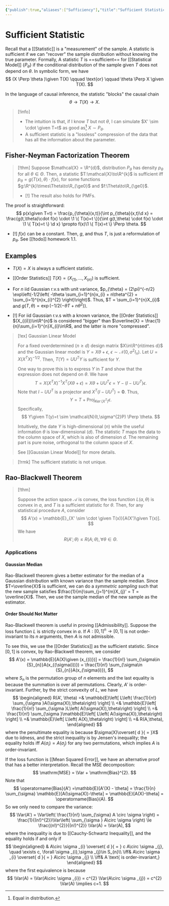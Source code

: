 ```yaml
---
{"publish":true,"aliases":["Sufficiency"],"title":"Sufficient Statistic","created":"2025-05-20T19:13:46","modified":"2025-08-18T18:23:51","cssclasses":"","state":"done","sup":["[[Statistics]]"],"type":"note"}
---
```



# Sufficient Statistic

Recall that a [[Statistic]] is a "measurement" of the sample. A statistic is sufficient if we can "recover" the sample distribution without knowing the true parameter.
Formally, A statistic $T$ is ==sufficient== for [[Statistical Model]] $\{ P_{\theta } \}$ if the conditional distribution of the sample given $T$ does not depend on $\theta$.
In symbolic form, we have
$$
(X \Perp \theta )\given T(X) \qquad \text{or} \qquad \theta \Perp X \given T(X).
$$

In the language of causal inference, the statistic "blocks" the causal chain
$$
\theta \to T(X) \to X.
$$

> [!info]
> - The intuition is that, if I know $T$ but not $\theta$, I can simulate $X' \sim \cdot \given T=t$ as good as[^1] $X \sim P_{\theta}$.
> - A sufficient statistic is a "lossless" compression of the data that has all the information about the parameter.

[^1]: Equal in distribution.

## Fisher-Neyman Factorization Theorem

> [!thm]
> Suppose $\mathcal{X} = \R^{d}$, distribution $P_{\theta}$ has density $p_{\theta }$ for all $\theta\in\Theta$. Then, a statistic $T:\mathcal{X}\to\R^{k}$ is sufficient iff $p_{\theta } = g(T(x),\theta)\cdot f(x)$, for some functions $g:\R^{k}\times\Theta\to\R_{\ge0}$ and $f:\Theta\to\R_{\ge0}$.
>
> - [!] The result also holds for PMFs.

The proof is straightforward:
$$
p(x\given T=t) = \frac{p_{\theta}(x,t)}{\int p_{\theta}(x,t)\d x} = \frac{g(t,\theta)\cdot f(x) \cdot \1 \{ T(x)=t \}}{\int g(t,\theta) \cdot f(x) \cdot \1 \{ T(x)=t \} \d x} \propto f(x)\1 \{ T(x)=t \} \Perp \theta.
$$

- [!] $f(x)$ can be a constant. Then, $g$, and thus $T$, is just a reformulation of $p_{\theta}$. See [[!todo]] homework 1.1.

## Examples

- $T(X)=X$ is always a sufficient statistic.
- [[Order Statistics]] $T(X)= (X_{(1)},\dots,X_{(n)})$ is sufficient.
- For $n$ iid Gaussian r.v.s with unit variance, $p_{\theta} = (2\pi)^{-n/2} \exp\left(-1/2\left( -\theta \sum_{i=1}^{n}x_{i} + n\theta^{2} + \sum_{i=1}^{n}x_{i}^{2} \right)\right)$. Thus, $T = \sum_{i=1}^{n}X_{i}$ and $g(T,\theta) = \exp(-1 /2 (-\theta T + n\theta^{2}))$.

- [!] For iid Gaussian r.v.s with a known variance, the [[Order Statistics]] $(X_{(i)})\in\R^{n}$ is considered "bigger" than $\overline{X} = \frac{1}{n}\sum_{i=1}^{n}X_{i}\in\R$, and the latter is more "compressed".

> [!ex] Gaussian Linear Model
>
> For a fixed overdetermined ($n\ge d$) design matrix $X\in\R^{n\times d}$ and the Gaussian linear model is $Y = X\theta + \epsilon$, $\epsilon \sim \mathcal{N}(0,\sigma^{2}I_{n})$. Let $U = X(X^TX)^{-1 /2}$. Then, $T(Y) = UU^TY$ is sufficient for $Y$.
>
> One way to prove this is to express $Y$ in $T$ and show that the expression does not depend on $\theta$. We have
> $$
> T = X(X^TX)^{-1}X^T (X\theta+\epsilon ) = X\theta + UU^T\epsilon = Y - (I-UU^T)\epsilon .
> $$
> Note that $I-UU^T$ is a projector and $X^T(I-UU^T) = \mathbf{0}$. Thus,
> $$
> Y = T + \operatorname{Proj}_{\operatorname{Ker}(X^T)}\epsilon .
> $$
> Specifically,
> $$
> Y\given T(y)=t \sim \mathcal{N}(t,\sigma^{2}P) \Perp \theta.
> $$
>
> Intuitively, the date $Y$ is high-dimensional ($n$) while the useful information $\theta$ is low-dimensional ($d$). The statistic $T$ maps the data to the column space of $X$, which is also of dimension $d$. The remaining part is pure noise, orthogonal to the column space of $X$.
>
> See [[Gaussian Linear Model]] for more details.

> [!rmk]
> The sufficient statistic is not unique.

## Rao-Blackwell Theorem

> [!thm]
>
> Suppose the action space $\mathcal{A}$ is convex, the loss function $L(a,\theta)$ is convex in $a$, and $T$ is a sufficient statistic for $\theta$. Then, for any statistical procedure $A$, consider
> $$
> A'(x) = \mathbb{E}_{X' \sim \cdot \given T(x)}[A(X')\given T(x)].
> $$
> We have
> $$
> R(A'; \theta) \le R(A; \theta), \forall \theta\in \Theta.
> $$

### Applications

#### Gaussian Median

Rao-Blackwell theorem gives a better estimator for the median of a Gaussian distribution with known variance than the sample median. Since $T=\overline{X}$ is sufficient, we can do a *symmetric sampling* such that the new sample satisfies $\frac{1}{m}\sum_{j=1}^{m}X_{j}' = T = \overline{X}$. Then, we use the sample median of the new sample as the estimator.

#### Order Should Not Matter

Rao-Blackwell theorem is useful in proving [[Admissibility]].
Suppose the loss function $L$ is strictly convex in $a$. If $A: [0,1]^{n}\to [0,1]$ is not order-invariant to its $n$ arguments, then $A$ is not admissible.

To see this, we use the [[Order Statistics]] as the sufficient statistic. Since $[0,1]$ is convex, by Rao-Blackwell theorem, we consider
$$
A'(x) = \mathbb{E}[A(X)\given (x_{(i)})] = \frac{1}{n!} \sum_{\sigma\in {S}_{n}}A(x_{(\sigma(i))}) =  \frac{1}{n!} \sum_{\sigma\in {S}_{n}}A(x_{\sigma(i)}),
$$
where $S_n$ is the permutation group of $n$ elements and the last equality is because the summation is over all permutations. Clearly, $A'$ is order-invariant. Further, by the strict convexity of $L$, we have
$$
\begin{aligned}
R(A', \theta) =& \mathbb{E}\left[ L\left( \frac{1}{n!} \sum_{\sigma }A(\sigma(X)),\theta\right) \right] \\
<& \mathbb{E}\left[ \frac{1}{n!} \sum_{\sigma }L\left( A(\sigma(X)),\theta\right) \right] \\
=& \frac{1}{n!} \sum_{\sigma }\mathbb{E}\left[ L\left( A(\sigma(X)),\theta\right) \right] \\
=& \mathbb{E}\left[ L\left( A(X),\theta\right) \right] \\
=& R(A,\theta),
\end{aligned}
$$
where the penultimate equality is because $\sigma(X)\overset{ d }{ = }X$ due to iidness, and the strict inequality is by Jensen's inequality; the equality holds iff $A(\sigma _{i})=A(\sigma _{j})$ for any two permutations, which implies $A$ is order-invariant.

If the loss function is [[Mean Squared Error]], we have an alternative proof that has a better interpretation. Recall the MSE decomposition:
$$
\mathrm{MSE} = \Var + \mathrm{Bias}^{2}.
$$
Note that
$$
\operatorname{Bias}(A') =\mathbb{E}[A'(X) - \theta] = \frac{1}{n} \sum_{\sigma} \mathbb{E}[A(\sigma(X))-\theta] = \mathbb{E}[A(X)-\theta] = \operatorname{Bias}(A).
$$
So we only need to compare the variance:
$$
\Var(A') = \Var\left( \frac{1}{n!} \sum_{\sigma} A \circ \sigma \right) = \frac{1}{(n!)^{2}}\Var\left(  \sum_{\sigma } A\circ \sigma \right) \le \frac{(n!)^{2}}{(n!)^{2}} \Var(A) = \Var(A),
$$
where the inequality is due to [[Cauchy-Schwartz Inequality]], and the equality holds if and only if
$$
\begin{aligned}
& A\circ \sigma _{i} \overset{ d }{ = } c A\circ \sigma _{j}, \quad \exists c, \forall \sigma _{i},\sigma _{j}\in S_{n}\\
\iff& A\circ \sigma _{i} \overset{ d }{ = } A\circ \sigma _{j} \\
\iff& A \text{ is order-invariant,}
\end{aligned}
$$
where the first equivalence is because
$$
\Var(A) = \Var(A\circ \sigma _{i}) = c^{2} \Var(A\circ \sigma _{j}) = c^{2} \Var(A) \implies c=1.
$$
